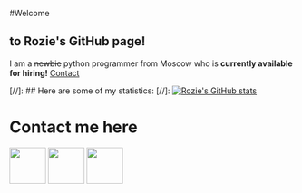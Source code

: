 #Welcome
## to Rozie's GitHub page!
I am a ~~newbie~~ python programmer from Moscow who is **currently available for hiring!** [Contact](#contact)

[//]: ## Here are some of my statistics:
[//]: [![Rozie's GitHub stats](https://github-readme-stats.vercel.app/api?username=RoziePlaysPython)](https://github.com/anuraghazra/github-readme-stats)

<!--START_SECTION:waka-->
<!--END_SECTION:waka-->

# <a name="contact">Contact me here</a>

[<img src="https://user-images.githubusercontent.com/54688438/74624141-54609400-5115-11ea-88d2-c1428bac6bdf.png" width="64">](https://www.upwork.com/freelancers/~018ede732a6119860a#gh-dark-mode-only)
[<img src="https://w7.pngwing.com/pngs/744/960/png-transparent-upwork-computer-icons-freelancer-others.png" width="64">](https://www.upwork.com/freelancers/~018ede732a6119860a#gh-light-mode-only)
[<img src="https://cdn.icon-icons.com/icons2/2201/PNG/512/telegram_logo_circle_icon_134012.png" width="64">](https://t.me/uwuashell)
